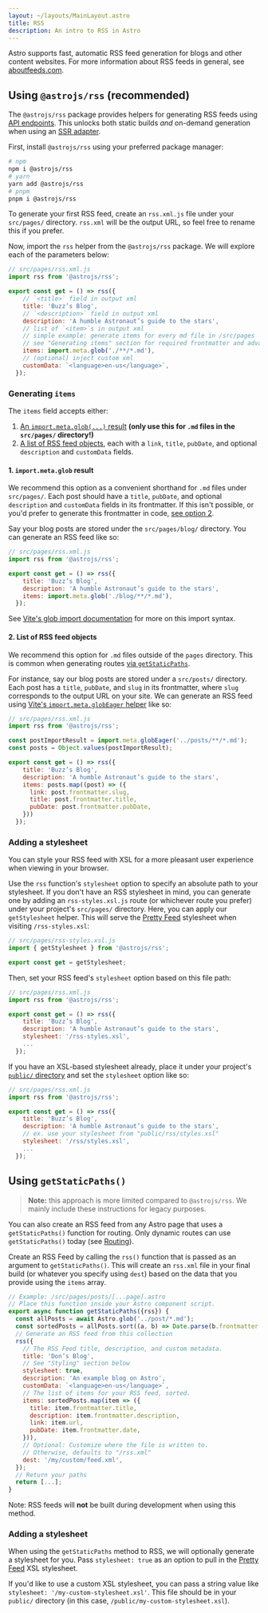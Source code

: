 ```yaml
---
layout: ~/layouts/MainLayout.astro
title: RSS
description: An intro to RSS in Astro
---
```


Astro supports fast, automatic RSS feed generation for blogs and other content websites. For more information about RSS feeds in general, see [aboutfeeds.com](https://aboutfeeds.com/).

## Using `@astrojs/rss` (recommended)

The `@astrojs/rss` package provides helpers for generating RSS feeds using [API endpoints](/en/core-concepts/astro-pages/#non-html-pages). This unlocks both static builds _and_ on-demand generation when using an [SSR adapter](/en/guides/server-side-rendering/#enabling-ssr-in-your-project).

First, install `@astrojs/rss` using your preferred package manager:

```bash
# npm
npm i @astrojs/rss
# yarn
yarn add @astrojs/rss
# pnpm
pnpm i @astrojs/rss
```

To generate your first RSS feed, create an `rss.xml.js` file under your `src/pages/` directory. `rss.xml` will be the output URL, so feel free to rename this if you prefer.

Now, import the `rss` helper from the `@astrojs/rss` package. We will explore each of the parameters below:

```js
// src/pages/rss.xml.js
import rss from '@astrojs/rss';

export const get = () => rss({
    // `<title>` field in output xml
    title: 'Buzz’s Blog',
    // `<description>` field in output xml
    description: 'A humble Astronaut’s guide to the stars',
    // list of `<item>`s in output xml
    // simple example: generate items for every md file in /src/pages
    // see "Generating items" section for required frontmatter and advanced use cases
    items: import.meta.glob('./**/*.md'),
    // (optional) inject custom xml
    customData: `<language>en-us</language>`,
  });
```

### Generating `items`

The `items` field accepts either:
1. [An `import.meta.glob(...)` result](#2-importmetaglob-result) **(only use this for `.md` files in the `src/pages/` directory!)**
2. [A list of RSS feed objects](#1-list-of-rss-feed-objects), each with a `link`, `title`, `pubDate`, and optional `description` and `customData` fields.

#### 1. `import.meta.glob` result

We recommend this option as a convenient shorthand for `.md` files under `src/pages/`. Each post should have a `title`, `pubDate`, and optional `description` and `customData` fields in its frontmatter. If this isn't possible, or you'd prefer to generate this frontmatter in code, [see option 2](#2-list-of-rss-feed-objects).

Say your blog posts are stored under the `src/pages/blog/` directory. You can generate an RSS feed like so:

```js
// src/pages/rss.xml.js
import rss from '@astrojs/rss';

export const get = () => rss({
    title: 'Buzz’s Blog',
    description: 'A humble Astronaut’s guide to the stars',
    items: import.meta.glob('./blog/**/*.md'),
  });
```

See [Vite's glob import documentation](https://vitejs.dev/guide/features.html#glob-import) for more on this import syntax.

#### 2. List of RSS feed objects

We recommend this option for `.md` files outside of the `pages` directory. This is common when generating routes [via `getStaticPaths`](/en/reference/api-reference/#getstaticpaths). 

For instance, say our blog posts are stored under a `src/posts/` directory. Each post has a `title`, `pubDate`, and `slug` in its frontmatter, where `slug` corresponds to the output URL on your site. We can generate an RSS feed using [Vite's `import.meta.globEager` helper](https://vitejs.dev/guide/features.html#glob-import) like so:

```js
// src/pages/rss.xml.js
import rss from '@astrojs/rss';

const postImportResult = import.meta.globEager('../posts/**/*.md');
const posts = Object.values(postImportResult);

export const get = () => rss({
    title: 'Buzz’s Blog',
    description: 'A humble Astronaut’s guide to the stars',
    items: posts.map((post) => ({
      link: post.frontmatter.slug,
      title: post.frontmatter.title,
      pubDate: post.frontmatter.pubDate,
    }))
  });
```

### Adding a stylesheet

You can style your RSS feed with XSL for a more pleasant user experience when viewing in your browser.

Use the `rss` function's `stylesheet` option to specify an absolute path to your stylesheet. If you don't have an RSS stylesheet in mind, you can generate one by adding an `rss-styles.xsl.js` route (or whichever route you prefer) under your project's `src/pages/` directory. Here, you can apply our `getStylesheet` helper. This will serve the [Pretty Feed](https://github.com/genmon/aboutfeeds/blob/main/tools/pretty-feed-v3.xsl) stylesheet when visiting `/rss-styles.xsl`:

```js
// src/pages/rss-styles.xsl.js
import { getStylesheet } from '@astrojs/rss';

export const get = getStylesheet;
```

Then, set your RSS feed's `stylesheet` option based on this file path:

```js
// src/pages/rss.xml.js
import rss from '@astrojs/rss';

export const get = () => rss({
    title: 'Buzz’s Blog',
    description: 'A humble Astronaut’s guide to the stars',
    stylesheet: '/rss-styles.xsl',
    ...
  });
```

If you have an XSL-based stylesheet already, place it under your project's [`public/` directory](/en/core-concepts/project-structure/#public) and set the `stylesheet` option like so:

```js
// src/pages/rss.xml.js
import rss from '@astrojs/rss';

export const get = () => rss({
    title: 'Buzz’s Blog',
    description: 'A humble Astronaut’s guide to the stars',
    // ex. use your stylesheet from "public/rss/styles.xsl"
    stylesheet: '/rss/styles.xsl',
    ...
  });
```

## Using `getStaticPaths()`

> **Note:** this approach is more limited compared to `@astrojs/rss`. We mainly include these instructions for legacy purposes.

You can also create an RSS feed from any Astro page that uses a `getStaticPaths()` function for routing. Only dynamic routes can use `getStaticPaths()` today (see [Routing](/en/core-concepts/routing)).

Create an RSS Feed by calling the `rss()` function that is passed as an argument to `getStaticPaths()`. This will create an `rss.xml` file in your final build (or whatever you specify using `dest`) based on the data that you provide using the `items` array.

```js
// Example: /src/pages/posts/[...page].astro
// Place this function inside your Astro component script.
export async function getStaticPaths({rss}) {
  const allPosts = await Astro.glob('../post/*.md');
  const sortedPosts = allPosts.sort((a, b) => Date.parse(b.frontmatter.date) - Date.parse(a.frontmatter.date));
  // Generate an RSS feed from this collection
  rss({
    // The RSS Feed title, description, and custom metadata.
    title: 'Don’s Blog',
    // See "Styling" section below
    stylesheet: true,
    description: 'An example blog on Astro',
    customData: `<language>en-us</language>`,
    // The list of items for your RSS feed, sorted.
    items: sortedPosts.map(item => ({
      title: item.frontmatter.title,
      description: item.frontmatter.description,
      link: item.url,
      pubDate: item.frontmatter.date,
    })),
    // Optional: Customize where the file is written to.
    // Otherwise, defaults to "/rss.xml"
    dest: '/my/custom/feed.xml',
  });
  // Return your paths
  return [...];
}
```

Note: RSS feeds will **not** be built during development when using this method.

### Adding a stylesheet

When using the `getStaticPaths` method to RSS, we will optionally generate a stylesheet for you. Pass `stylesheet: true` as an option to pull in the [Pretty Feed](https://github.com/genmon/aboutfeeds/blob/main/tools/pretty-feed-v3.xsl) XSL stylesheet.

If you'd like to use a custom XSL stylesheet, you can pass a string value like `stylesheet: '/my-custom-stylesheet.xsl'`. This file should be in your `public/` directory (in this case, `/public/my-custom-stylesheet.xsl`).
